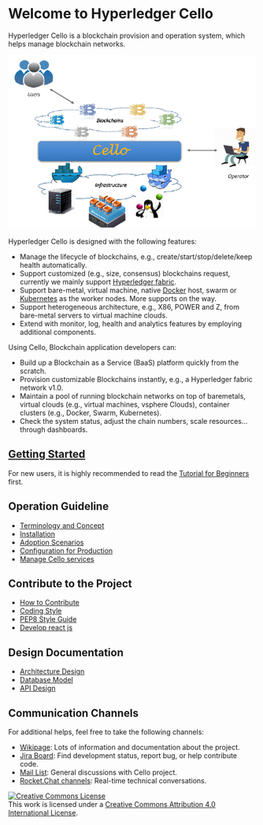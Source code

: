 Welcome to Hyperledger Cello
===

Hyperledger Cello is a blockchain provision and operation system, which helps manage blockchain networks.

![Typical Scenario](imgs/scenario.png)

Hyperledger Cello is designed with the following features:

* Manage the lifecycle of blockchains, e.g., create/start/stop/delete/keep health automatically.
* Support customized (e.g., size, consensus) blockchains request, currently we mainly support [Hyperledger fabric](https://github.com/hyperledger/fabric).
* Support bare-metal, virtual machine, native [Docker](https://www.docker.com/) host, swarm or [Kubernetes](https://kubernetes.io/) as the worker nodes. More supports on the way.
* Support heterogeneous architecture, e.g., X86, POWER and Z, from bare-metal servers to virtual machine clouds.
* Extend with monitor, log, health and analytics features by employing additional components.

Using Cello, Blockchain application developers can:

* Build up a Blockchain as a Service (BaaS) platform quickly from the scratch.
* Provision customizable Blockchains instantly, e.g., a Hyperledger fabric network v1.0.
* Maintain a pool of running blockchain networks on top of baremetals, virtual clouds (e.g., virtual machines, vsphere Clouds), container clusters (e.g., Docker, Swarm, Kubernetes).
* Check the system status, adjust the chain numbers, scale resources... through dashboards.

## [Getting Started](tutorial)

For new users, it is highly recommended to read the [Tutorial for Beginners](tutorial) first.

## Operation Guideline
* [Terminology and Concept](terminology)
* [Installation](installation)
* [Adoption Scenarios](scenario)
* [Configuration for Production](production_config)
* [Manage Cello services](service_management)

## Contribute to the Project
* [How to Contribute](CONTRIBUTING)
* [Coding Style](code_style)
* [PEP8 Style Guide](https://www.python.org/dev/peps/pep-0008/)
* [Develop react js](reactjs)

## Design Documentation
* [Architecture Design](arch)
* [Database Model](db)
* [API Design](api/restserver_v2)

## Communication Channels

For additional helps, feel free to take the following channels:

* [Wikipage](https://wiki.hyperledger.org/projects/cello): Lots of information and documentation about the project.
* [Jira Board](https://jira.hyperledger.org/projects/CE/issues): Find development status, report bug, or help contribute code.
* [Mail List](mailto:hyperledger-cello@lists.hyperledger.org): General discussions with Cello project.
* [Rocket.Chat channels](https://chat.hyperledger.org/channel/cello): Real-time technical conversations.

<a rel="license" href="http://creativecommons.org/licenses/by/4.0/"><img alt="Creative Commons License" style="border-width:0" src="https://i.creativecommons.org/l/by/4.0/88x31.png" /></a><br />This work is licensed under a <a rel="license" href="http://creativecommons.org/licenses/by/4.0/">Creative Commons Attribution 4.0 International License</a>.
